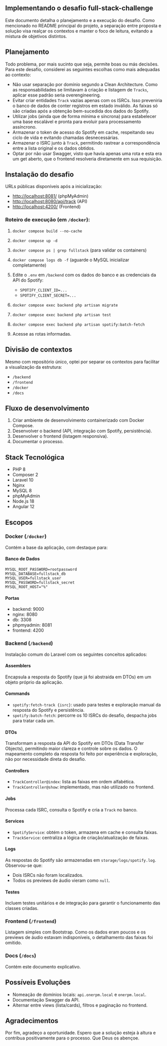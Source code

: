 ## Implementando o desafio full-stack-challenge

Este documento detalha o planejamento e a execução do desafio. Como mencionado no README principal do projeto, a separação entre proposta e solução visa realçar os contextos e manter o foco de leitura, evitando a mistura de objetivos distintos.

## Planejamento

Todo problema, por mais sucinto que seja, permite boas ou más decisões. Para este desafio, considerei as seguintes escolhas como mais adequadas ao contexto:

* Não usar separação por domínio segundo a Clean Architecture. Como as responsabilidades se limitavam à criação e listagem de `Tracks`, aplicar esse padrão seria overengineering.
* Evitar criar entidades `Track` vazias apenas com os ISRCs. Isso preveniria o banco de dados de conter registros em estado inválido. As faixas só são criadas após a obtenção bem-sucedida dos dados do Spotify.
* Utilizar jobs (ainda que de forma mínima e síncrona) para estabelecer uma base escalável e pronta para evoluir para processamento assíncrono.
* Armazenar o token de acesso do Spotify em cache, respeitando seu ciclo de vida e evitando chamadas desnecessárias.
* Armazenar o ISRC junto à `Track`, permitindo rastrear a correspondência entre a lista original e os dados obtidos.
* Optar por não usar Swagger, visto que havia apenas uma rota e esta era um get aberto, que o frontend resolveria diretamente em sua requisição.

## Instalação do desafio

URLs públicas disponíveis após a inicialização:

* [http://localhost:8081/](http://localhost:8081/) (phpMyAdmin)
* [http://localhost:8080/api/track](http://localhost:8080/api/track) (API)
* [http://localhost:4200/](http://localhost:4200/) (Frontend)

### Roteiro de execução (em `/docker`):

1. `docker compose build --no-cache`
2. `docker compose up -d`
3. `docker compose ps | grep fullstack` (para validar os containers)
4. `docker compose logs db -f` (aguarde o MySQL inicializar completamente)
5. Edite o `.env` em `/backend` com os dados do banco e as credenciais da API do Spotify:

   * `SPOTIFY_CLIENT_ID=...`
   * `SPOTIFY_CLIENT_SECRET=...`
6. `docker compose exec backend php artisan migrate`
7. `docker compose exec backend php artisan test`
8. `docker compose exec backend php artisan spotify:batch-fetch`
9. Acesse as rotas informadas.

## Divisão de contextos

Mesmo com repositório único, optei por separar os contextos para facilitar a visualização da estrutura:

* `/backend`
* `/frontend`
* `/docker`
* `/docs`

## Fluxo de desenvolvimento

1. Criar ambiente de desenvolvimento containerizado com Docker Compose.
2. Desenvolver o backend (API, integração com Spotify, persistência).
3. Desenvolver o frontend (listagem responsiva).
4. Documentar o processo.

## Stack Tecnológica

* PHP 8
* Composer 2
* Laravel 10
* Nginx
* MySQL 8
* phpMyAdmin
* Node.js 18
* Angular 12

## Escopos

### Docker (`/docker`)

Contém a base da aplicação, com destaque para:

#### Banco de Dados

```env
MYSQL_ROOT_PASSWORD=rootpassword
MYSQL_DATABASE=fullstack_db
MYSQL_USER=fullstack_user
MYSQL_PASSWORD=fullstack_secret
MYSQL_ROOT_HOST="%"
```

#### Portas

* backend: 9000
* nginx: 8080
* db: 3308
* phpmyadmin: 8081
* frontend: 4200

### Backend (`/backend`)

Instalação comum do Laravel com os seguintes conceitos aplicados:

#### Assemblers

Encapsula a resposta do Spotify (que já foi abstraida em DTOs) em um objeto próprio da aplicação.

#### Commands

* `spotify:fetch-track {isrc}`: usado para testes e exploração manual da resposta do Spotify e persistência.
* `spotify:batch-fetch`: percorre os 10 ISRCs do desafio, despacha jobs para tratar cada um.

#### DTOs

Transformam a resposta da API do Spotify em DTOs (Data Transfer Objects), permitindo maior clareza e controle sobre os dados. O mapeamento completo da resposta foi feito por experiência e exploração, não por necessidade direta do desafio.

#### Controllers

* `TrackController@index`: lista as faixas em ordem alfabética.
* `TrackController@show`: implementado, mas não utilizado no frontend.

#### Jobs

Processa cada ISRC, consulta o Spotify e cria a `Track` no banco.

#### Services

* `SpotifyService`: obtém o token, armazena em cache e consulta faixas.
* `TrackService`: centraliza a lógica de criação/atualização de faixas.

#### Logs

As respostas do Spotify são armazenadas em `storage/logs/spotify.log`. Observou-se que:

* Dois ISRCs não foram localizados.
* Todos os previews de áudio vieram como `null`.

#### Testes

Incluem testes unitários e de integração para garantir o funcionamento das classes criadas.

### Frontend (`/frontend`)

Listagem simples com Bootstrap. Como os dados eram poucos e os previews de áudio estavam indisponíveis, o detalhamento das faixas foi omitido.

### Docs (`/docs`)

Contém este documento explicativo.

## Possíveis Evoluções

* Nomeação de domínios locais: `api.onerpm.local` e `onerpm.local`.
* Documentação Swagger da API.
* Alternar entre views (lista/cards), filtros e paginação no frontend.

## Agradecimentos

Por fim, agradeço a oportunidade. Espero que a solução esteja à altura e contribua positivamente para o processo. Que Deus os abençoe.
